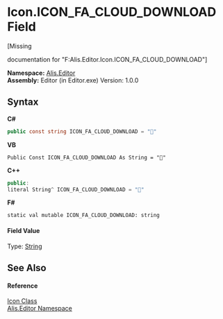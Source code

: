 # Icon.ICON_FA_CLOUD_DOWNLOAD Field
 

\[Missing <summary> documentation for "F:Alis.Editor.Icon.ICON_FA_CLOUD_DOWNLOAD"\]

**Namespace:**&nbsp;<a href="b150ade4-39de-a232-5f06-d3cdc1b2c538">Alis.Editor</a><br />**Assembly:**&nbsp;Editor (in Editor.exe) Version: 1.0.0

## Syntax

**C#**<br />
``` C#
public const string ICON_FA_CLOUD_DOWNLOAD = ""
```

**VB**<br />
``` VB
Public Const ICON_FA_CLOUD_DOWNLOAD As String = ""
```

**C++**<br />
``` C++
public:
literal String^ ICON_FA_CLOUD_DOWNLOAD = ""
```

**F#**<br />
``` F#
static val mutable ICON_FA_CLOUD_DOWNLOAD: string
```


#### Field Value
Type: <a href="https://docs.microsoft.com/dotnet/api/system.string" target="_blank">String</a>

## See Also


#### Reference
<a href="cc0f883c-67f8-f772-c6d7-a60b129f22a7">Icon Class</a><br /><a href="b150ade4-39de-a232-5f06-d3cdc1b2c538">Alis.Editor Namespace</a><br />